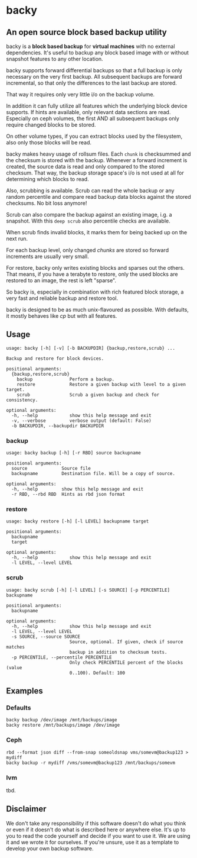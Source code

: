 # backy

## An open source block based backup utility

backy is a **block based backup** for **virtual machines** with no external
dependencies. It's useful to backup any block based image with or without
snapshot features to any other location.

backy supports forward differential backups so that a full backup is only
necessary on the very first backup. All subsequent backups are forward
incremental, so that only the differences to the last backup are stored.

That way it requires only very little i/o on the backup volume.

In addition it can fully utilize all features which the underlying block device
supports. If hints are available, only relevant data sections are read.
Especially on ceph volumes, the first AND all subsequent backups only require
changed blocks to be stored.

On other volume types, if you can extract blocks used by the filesystem, also
only those blocks will be read.

backy makes heavy usage of rollsum files. Each ``chunk`` is checksummed and the
checksum is stored with the backup. Whenever a forward increment is created,
the source data is read and only compared to the stored checksum. That way,
the backup storage space's i/o is not used at all for determining which blocks
to read.

Also, scrubbing is available. Scrub can read the whole backup or any random
percentile and compare read backup data blocks against the stored checksums.
No bit loss anymore!

Scrub can also compare the backup against an existing image, i.g. a snapshot.
With this ``deep scrub`` also percentile checks are available.

When scrub finds invalid blocks, it marks them for being backed up on the
next run.

For each backup level, only changed *chunks* are stored so forward increments
are usually very small.

For restore, backy only writes existing blocks and sparses out the others.
That means, if you have a terabyte to restore, only the used blocks are
restored to an image, the rest is left "sparse".

So backy is, especially in combination with rich featured block storage, a
very fast and reliable backup and restore tool.

backy is designed to be as much unix-flavoured as possible. With defaults,
it mostly behaves like *cp* but with all features.


## Usage

```
usage: backy [-h] [-v] [-b BACKUPDIR] {backup,restore,scrub} ...

Backup and restore for block devices.

positional arguments:
  {backup,restore,scrub}
    backup              Perform a backup.
    restore             Restore a given backup with level to a given target.
    scrub               Scrub a given backup and check for consistency.

optional arguments:
  -h, --help            show this help message and exit
  -v, --verbose         verbose output (default: False)
  -b BACKUPDIR, --backupdir BACKUPDIR
```

### backup

```
usage: backy backup [-h] [-r RBD] source backupname

positional arguments:
  source             Source file
  backupname         Destination file. Will be a copy of source.

optional arguments:
  -h, --help         show this help message and exit
  -r RBD, --rbd RBD  Hints as rbd json format
```

### restore

```
usage: backy restore [-h] [-l LEVEL] backupname target

positional arguments:
  backupname
  target

optional arguments:
  -h, --help            show this help message and exit
  -l LEVEL, --level LEVEL
```

### scrub

```
usage: backy scrub [-h] [-l LEVEL] [-s SOURCE] [-p PERCENTILE] backupname

positional arguments:
  backupname

optional arguments:
  -h, --help            show this help message and exit
  -l LEVEL, --level LEVEL
  -s SOURCE, --source SOURCE
                        Source, optional. If given, check if source matches
                        backup in addition to checksum tests.
  -p PERCENTILE, --percentile PERCENTILE
                        Only check PERCENTILE percent of the blocks (value
                        0..100). Default: 100
```

## Examples

### Defaults

```
backy backup /dev/image /mnt/backups/image
backy restore /mnt/backups/image /dev/image
```

### Ceph

```
rbd --format json diff --from-snap someoldsnap vms/somevm@backup123 > mydiff
backy backup -r mydiff /vms/somevm@backup123 /mnt/backups/somevm
```

### lvm

tbd.


## Disclaimer

We don't take any responsibility if this software doesn't do what you think or
even if it doesn't do what is described here or anywhere else. It's up to you
to read the code yourself and decide if you want to use it.
We are using it and we wrote it for ourselves. If you're unsure, use it as
a template to develop your own backup software.

